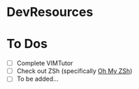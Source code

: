 # DevResources

# To Dos

- [ ] Complete VIMTutor
- [ ] Check out ZSh (specifically [Oh My ZSh](https://stackoverflow.com/questions/640351/how-can-i-spellcheck-in-gvim))
- [ ] To be added...
